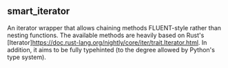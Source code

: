 ## smart_iterator
An iterator wrapper that allows chaining methods FLUENT-style rather than nesting functions. The available methods are heavily based on Rust's [Iterator]<https://doc.rust-lang.org/nightly/core/iter/trait.Iterator.html>. In addition, it aims to be fully typehinted (to the degree allowed by Python's type system).